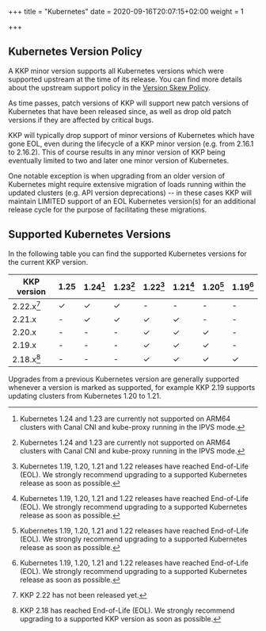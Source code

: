 +++
title = "Kubernetes"
date = 2020-09-16T20:07:15+02:00
weight = 1

+++

## Kubernetes Version Policy

A KKP minor version supports all Kubernetes versions which were supported upstream
at the time of its release. You can find more details about the upstream support
policy in the [Version Skew Policy](https://kubernetes.io/docs/setup/release/version-skew-policy/#supported-versions).

As time passes, patch versions of KKP will support new patch versions of Kubernetes
that have been released since, as well as drop old patch versions if they are
affected by critical bugs.

KKP will typically drop support of minor versions of Kubernetes which have gone EOL,
even during the lifecycle of a KKP minor version (e.g. from 2.16.1 to 2.16.2).
This of course results in any minor version of KKP being eventually limited to two
and later one minor version of Kubernetes.

One notable exception is when upgrading from an older version of Kubernetes might
require extensive migration of loads running within the updated clusters (e.g. API
version deprecations) -- in these cases KKP will maintain LIMITED support of an EOL
Kubernetes version(s) for an additional release cycle for the purpose of facilitating
these migrations.

## Supported Kubernetes Versions

In the following table you can find the supported Kubernetes versions for the
current KKP version.

| KKP version  | 1.25     | 1.24[^1] | 1.23[^1] | 1.22[^2] | 1.21[^2] | 1.20[^2] | 1.19[^2]   |
| ------------ | -------- | -------- | -------- | -------- | -------- | -------- | ---------- |
| 2.22.x[^not-out-yet] | ✓        | ✓        | ✓        | -        | -        | -        | -          |
| 2.21.x       | -        | ✓        | ✓        | ✓        | ✓        | -        | -          |
| 2.20.x       | -        | -        | -        | ✓        | ✓        | ✓        | -          |
| 2.19.x       | -        | -        | -        | ✓        | ✓        | ✓        | -          |
| 2.18.x[^3]   | -        | -        | -        | ✓        | ✓        | ✓        | ✓          |

[^1]: Kubernetes 1.24 and 1.23 are currently not supported on ARM64 clusters with Canal CNI and kube-proxy running in the IPVS mode.

[^2]: Kubernetes 1.19, 1.20, 1.21 and 1.22 releases have reached End-of-Life (EOL). We strongly recommend upgrading to a supported Kubernetes release as soon as possible.

[^3]: KKP 2.18 has reached End-of-Life (EOL). We strongly recommend upgrading to a supported KKP version as soon as possible.

[^not-out-yet]: KKP 2.22 has not been released yet.

Upgrades from a previous Kubernetes version are generally supported whenever a version is marked as supported, for example KKP 2.19 supports updating clusters from Kubernetes 1.20 to 1.21.
